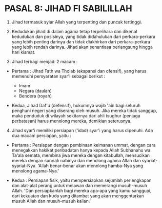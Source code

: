 # PASAL 8: JIHAD FI SABILILLAH

1. Jihad termasuk syiar Allah yang terpenting dan puncak tertinggi.

2. Kedudukan jihad di dalam agama tetap terpelihara dan dikenal kedudukan dan posisinya, yang tidak didahulukan dari perkara-perkara yang lebih penting darinya dan tidak diakhirkan dari perkara-perkara yang lebih rendah darinya. Jihad akan senantiasa berlangsung hingga hari kiamat.
3. Jihad terbagi menjadi 2 macam :

 - Pertama : Jihad Fath wa Tholab (ekspansi dan ofensif), yang harus memenuhi persyaratan syar'i sebagai berikut :
 
    - Imam
    - Negara (daulah)
    - Bendera (royah)
 

 - Kedua, Jihad Daf'u (defensif), hukumnya wajib 'ain bagi seluruh penghuni negeri yang diserang oleh musuh. Jika mereka tidak sanggup, maka penduduk di wilayah sekitarnya dari ahli tsughur (penjaga perbatasan) harus menolong mereka, demikian seterusnya.

4. Jihad syar'i memiliki persiapan ('idad) syar'i yang harus dipenuhi. Ada dua macam persiapan, yaitu :
 - Pertama : Persiapan dengan pembinaan keimanan ummat, dengan cara menegakkan hakikat peribadatan hanya kepada Allah Subhanahu wa Ta'ala semata, membina jiwa mereka dengan kitabullah, mensucikan mereka dengan sunnah nabinya dan menolong agama Allah dan syariat-syariat-Nya. 'Allah benar-benar akan menolong hamba-Nya yang menolong agama-Nya.'
 
 - Kedua : Persiapan fisik, yaitu mempersiapkan sejumlah perlengkapan dan alat-alat perang untuk melawan dan memerangi musuh-musuh Allah. 'Dan persiapkanlah bagi mereka apa-apa yang kamu sanggupi, dari kekuatan dan kuda yang ditambat yang akan menggentarkan musuh Allah dan musuh-musuh kalian.'